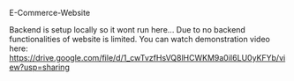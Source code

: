E-Commerce-Website

Backend is setup locally so it wont run here...
Due to no backend functionalities of website is limited.
You can watch demonstration video here:
https://drive.google.com/file/d/1_cwTvzfHsVQ8lHCWKM9a0iI6LU0yKFYb/view?usp=sharing
